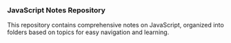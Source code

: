### JavaScript Notes Repository
This repository contains comprehensive notes on JavaScript, organized into folders based on topics for easy navigation and learning.